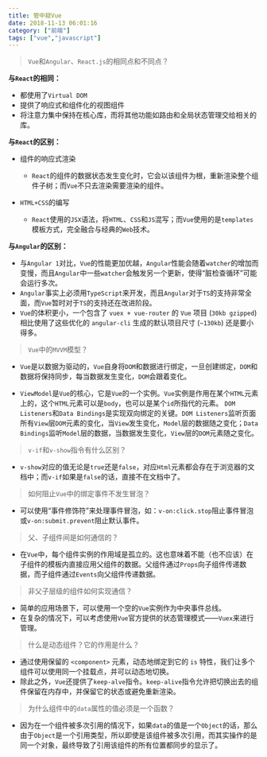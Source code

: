 ```yaml
---
title: 管中窥Vue
date: 2018-11-13 06:01:16
category: ["前端"]
tags: ["vue","javascript"]
---
```


> `Vue`和`Angular`、`React.js`的相同点和不同点？

<!--more-->

**与`React`的相同：**

- 都使用了`Virtual DOM`
- 提供了响应式和组件化的视图组件
- 将注意力集中保持在核心库，而将其他功能如路由和全局状态管理交给相关的库。

**与`React`的区别：**

- 组件的响应式渲染
    - `React`的组件的数据状态发生变化时，它会以该组件为根，重新渲染整个组件子树；而`Vue`不只去渲染需要渲染的组件。

- `HTML+CSS`的编写
    - `React`使用的`JSX`语法，将`HTML`、`CSS`和`JS`混写；而`Vue`使用的是`templates`模板方式，完全融合与经典的`Web`技术。

**与`Angular`的区别：**
    
- 与`Angular 1`对比，`Vue`的性能更加优越，`Angular`性能会随着`watcher`的增加而变慢，而且`Angular`中一些`watcher`会触发另一个更新，使得“脏检查循环”可能会运行多次。
- `Angular`事实上必须用`TypeScript`来开发，而且`Angular`对于`TS`的支持非常全面，而`Vue`暂时对于`TS`的支持还在改进阶段。
- `Vue`的体积更小，一个包含了 `vuex + vue-router` 的 `Vue` 项目 (`30kb gzipped`) 相比使用了这些优化的 `angular-cli` 生成的默认项目尺寸 (`~130kb`) 还是要小得多。

> `Vue`中的`MVVM`模型？

- `Vue`是以数据为驱动的，`Vue`自身将`DOM`和数据进行绑定，一旦创建绑定，`DOM`和数据将保持同步，每当数据发生变化，`DOM`会跟着变化。

- `ViewModel`是`Vue`的核心，它是`Vue`的一个实例。`Vue`实例是作用在某个`HTML`元素上的，这个`HTML`元素可以是`body`，也可以是某个`id`所指代的元素。 `DOM Listeners`和`Data Bindings`是实现双向绑定的关键。`DOM Listeners`监听页面所有`View`层`DOM`元素的变化，当`View`发生变化，`Model`层的数据随之变化；`Data Bindings`监听`Model`层的数据，当数据发生变化，`View`层的`DOM`元素随之变化。

> `v-if`和`v-show`指令有什么区别？

- `v-show`对应的值无论是`true`还是`false`，对应`Html`元素都会存在于浏览器的文档中；而`v-if`如果是`false`的话，直接不在文档中了。

> 如何阻止`Vue`中的绑定事件不发生冒泡？

- 可以使用“事件修饰符”来处理事件冒泡，如：`v-on:click.stop`阻止事件冒泡或`v-on:submit.prevent`阻止默认事件。

> 父、子组件间是如何通信的？

- 在`Vue`中，每个组件实例的作用域是孤立的。这也意味着不能（也不应该）在子组件的模板内直接应用父组件的数据。父组件通过`Props`向子组件传递数据，而子组件通过`Events`向父组件传递数据。

> 非父子层级的组件如何实现通信？

- 简单的应用场景下，可以使用一个空的`Vue`实例作为中央事件总线。
- 在复杂的情况下，可以考虑使用`Vue`官方提供的状态管理模式——`Vuex`来进行管理。

> 什么是动态组件？它的作用是什么？

- 通过使用保留的 `<component>` 元素，动态地绑定到它的 `is` 特性，我们让多个组件可以使用同一个挂载点，并可以动态地切换。
- 除此之外，`Vue`还提供了`keep-alve`指令。`keep-alive`指令允许把切换出去的组件保留在内存中，并保留它的状态或避免重新渲染。

> 为什么组件中的`data`属性的值必须是一个函数？

- 因为在一个组件被多次引用的情况下，如果`data`的值是一个`Object`的话，那么由于`Object`是一个引用类型，所以即使是该组件被多次引用，而其实操作的是同一个对象，最终导致了引用该组件的所有位置都同步的显示了。



